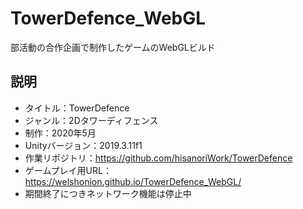 # TowerDefence_WebGL

部活動の合作企画で制作したゲームのWebGLビルド

## 説明

- タイトル：TowerDefence
- ジャンル：2Dタワーディフェンス
- 制作：2020年5月
- Unityバージョン：2019.3.11f1
- 作業リポジトリ：https://github.com/hisanoriWork/TowerDefence
- ゲームプレイ用URL：https://welshonion.github.io/TowerDefence_WebGL/
- 期間終了につきネットワーク機能は停止中
